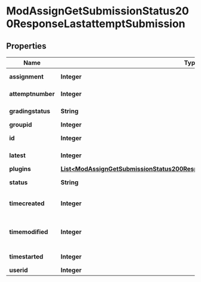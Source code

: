 

# ModAssignGetSubmissionStatus200ResponseLastattemptSubmission


## Properties

| Name | Type | Description | Notes |
|------------ | ------------- | ------------- | -------------|
|**assignment** | **Integer** | assignment id |  [optional] |
|**attemptnumber** | **Integer** | attempt number |  |
|**gradingstatus** | **String** | Grading status. |  [optional] |
|**groupid** | **Integer** | group id |  |
|**id** | **Integer** | submission id |  |
|**latest** | **Integer** | latest attempt |  [optional] |
|**plugins** | [**List&lt;ModAssignGetSubmissionStatus200ResponseLastattemptSubmissionPluginsInner&gt;**](ModAssignGetSubmissionStatus200ResponseLastattemptSubmissionPluginsInner.md) |  |  [optional] |
|**status** | **String** | submission status |  |
|**timecreated** | **Integer** | submission creation time |  |
|**timemodified** | **Integer** | submission last modified time |  |
|**timestarted** | **Integer** | submission start time |  [optional] |
|**userid** | **Integer** | student id |  |



